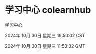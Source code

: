 # 学习中心 colearnhub
[学习中心](http://219.139.197.74:56308/colearnhub/)

2024年 10月 30日 星期三 19:50:02 CST

2024年 10月 30日 星期三 11:50:02 GMT
